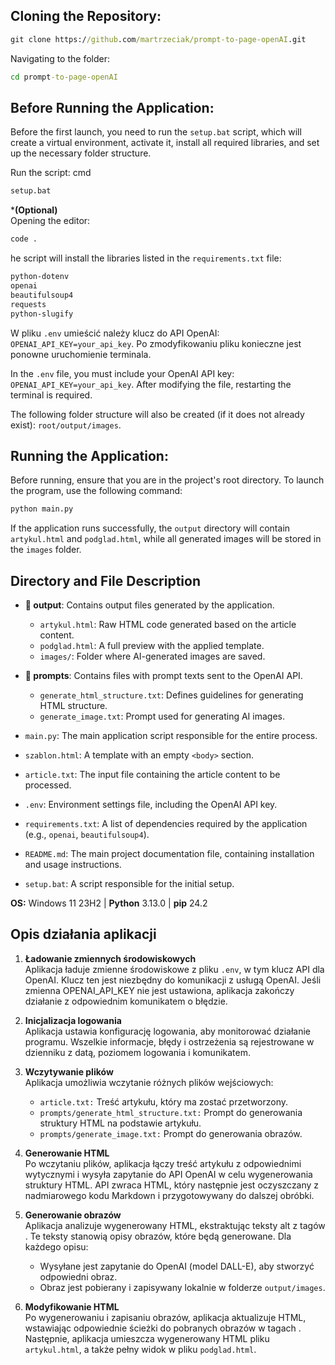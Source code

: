 ## Cloning the Repository:
```cmd
git clone https://github.com/martrzeciak/prompt-to-page-openAI.git
```
Navigating to the folder:
```cmd
cd prompt-to-page-openAI
```

## Before Running the Application:

Before the first launch, you need to run the `setup.bat` script, which will create a virtual environment, activate it, install all required libraries, and set up the necessary folder structure.

Run the script:
cmd
```cmd
setup.bat
```
***(Optional)**  
Opening the editor:
```cmd
code .
```
he script will install the libraries listed in the `requirements.txt` file:
```powershell
python-dotenv
openai
beautifulsoup4
requests
python-slugify
```
W pliku `.env` umieścić należy klucz do API OpenAI: `OPENAI_API_KEY=your_api_key`. Po zmodyfikowaniu pliku konieczne jest ponowne uruchomienie terminala.

In the `.env` file, you must include your OpenAI API key: `OPENAI_API_KEY=your_api_key`. After modifying the file, restarting the terminal is required.

The following folder structure will also be created (if it does not already exist):
`root/output/images`.

## Running the Application:
Before running, ensure that you are in the project's root directory.
To launch the program, use the following command:
```python
python main.py
```
If the application runs successfully, the `output` directory will contain `artykul.html` and `podglad.html`, while all generated images will be stored in the `images` folder.

## Directory and File Description

- **📂 output**: Contains output files generated by the application.
  - `artykul.html`: Raw HTML code generated based on the article content.
  - `podglad.html`: A full preview with the applied template.
  - `images/`: Folder where AI-generated images are saved.

- **📂 prompts**: Contains files with prompt texts sent to the OpenAI API.
  - `generate_html_structure.txt`: Defines guidelines for generating HTML structure.
  - `generate_image.txt`: Prompt used for generating AI images.

- `main.py`: The main application script responsible for the entire process.

- `szablon.html`: A template with an empty `<body>` section.

- `article.txt`: The input file containing the article content to be processed.

- `.env`: Environment settings file, including the OpenAI API key.

- `requirements.txt`: A list of dependencies required by the application (e.g., `openai`, `beautifulsoup4`).

- `README.md`: The main project documentation file, containing installation and usage instructions.

- `setup.bat`: A script responsible for the initial setup.

**OS:**  Windows 11 23H2 | **Python**  3.13.0 | **pip** 24.2 

## Opis działania aplikacji

1. **Ładowanie zmiennych środowiskowych**  
Aplikacja ładuje zmienne środowiskowe z pliku `.env`, w tym klucz API dla OpenAI. Klucz ten jest niezbędny do komunikacji z usługą OpenAI. Jeśli zmienna OPENAI_API_KEY nie jest ustawiona, aplikacja zakończy działanie z odpowiednim komunikatem o błędzie.

2. **Inicjalizacja logowania**  
Aplikacja ustawia konfigurację logowania, aby monitorować działanie programu. Wszelkie informacje, błędy i ostrzeżenia są rejestrowane w dzienniku z datą, poziomem logowania i komunikatem.

3. **Wczytywanie plików**  
Aplikacja umożliwia wczytanie różnych plików wejściowych:
   - `article.txt:` Treść artykułu, który ma zostać przetworzony.
   - `prompts/generate_html_structure.txt:` Prompt do generowania struktury HTML na podstawie artykułu.
   - `prompts/generate_image.txt:` Prompt do generowania obrazów.

4. **Generowanie HTML**  
Po wczytaniu plików, aplikacja łączy treść artykułu z odpowiednimi wytycznymi i wysyła zapytanie do API OpenAI w celu wygenerowania struktury HTML. API zwraca HTML, który następnie jest oczyszczany z nadmiarowego kodu Markdown i przygotowywany do dalszej obróbki.

5. **Generowanie obrazów**  
Aplikacja analizuje wygenerowany HTML, ekstraktując teksty alt z tagów <img>. Te teksty stanowią opisy obrazów, które będą generowane. Dla każdego opisu:
   - Wysyłane jest zapytanie do OpenAI (model DALL-E), aby stworzyć odpowiedni obraz.
   - Obraz jest pobierany i zapisywany lokalnie w folderze `output/images`.

6. **Modyfikowanie HTML**  
Po wygenerowaniu i zapisaniu obrazów, aplikacja aktualizuje HTML, wstawiając odpowiednie ścieżki do pobranych obrazów w tagach <img>. Następnie, aplikacja umieszcza wygenerowany HTML pliku `artykul.html`, a także pełny widok w pliku `podglad.html`.
